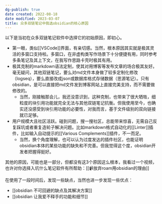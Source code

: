 ```yaml
---
dg-publish: true
date created: 2022-08-18
date modified: 2023-03-07
title: 众多双链笔记中我选obsidian的核心原因
---
```


以下是当初在众多双链笔记软件中选择它的初始原因，即初心。

- 第一眼，类似[[VSCode]]界面，有亲切感。当然，根本原因其实就是极其灵活的多窗口支持啦。多窗口，在非虚构类写作场景下十分便捷有用，同时参考多条笔记及其上下文，在我写作思路卡壳时极其有用。
- 极其克制的markdown语法定制，使其对用博客等发布文章的场合极其友好。毫无疑问，其他双链笔记，要么对md文件本身做了较多定制化修改（logseq），要么直接改成json或数据库格式存储数据（思源笔记）。只有obsidian，是可以直接把md文件发到博客网站上直接完美支持，而不需要做修改的。
	- 当然，刚接触那会儿，我还没意识到，这种克制，也带来了很大牺牲，细粒度的块引用功能就完全无法与其他双链笔记抗衡。但我使用至今，也确实还没感受到块引用功能的必要性，对我而言，基于文件级别的双向链接就已足够。
- 用户规模大且社区活跃。碰到问题，搜一搜社区，总能带来惊喜，无需自己反复踩坑或者重复造轮子解决问题。比如markdown格式自动化的[[Linter]]插件，比如输入自动提示的[[Various Complements]]插件，不一而足。
	- 当然，换个角度理解，也可以认为过度发达的插件社区，也能证明obsidian本体的某些功能的缺失和不完善。但我觉得这个度，obsidian开发者把握得挺好。

其他的原因，可能也是一部分，但都没有这3个原因这么根本，我看过一个视频，也许对你选择入坑什么笔记软件有所帮助：[[📹放弃roam用obsidian的理由]]

在使用了一段时间后，发现一些缺点，当然也进一步发现一些优点：  

- [[obsidian 不可回避的缺点及其解决方案]]
- [[obsidian 让我爱不释手的功能和细节]]
